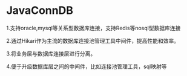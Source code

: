 # JavaConnDB

1.支持oracle,mysql等关系型数据库连接，支持Redis等nosql型数据库连接

2.通过Hikari作为主流的数据库连接池管理工具中间件，提高性能和效率。

3.将业务层与数据库连接层进行分离。

4.便于升级数据库层之间的中间件，比如连接池管理工具，sql映射等
